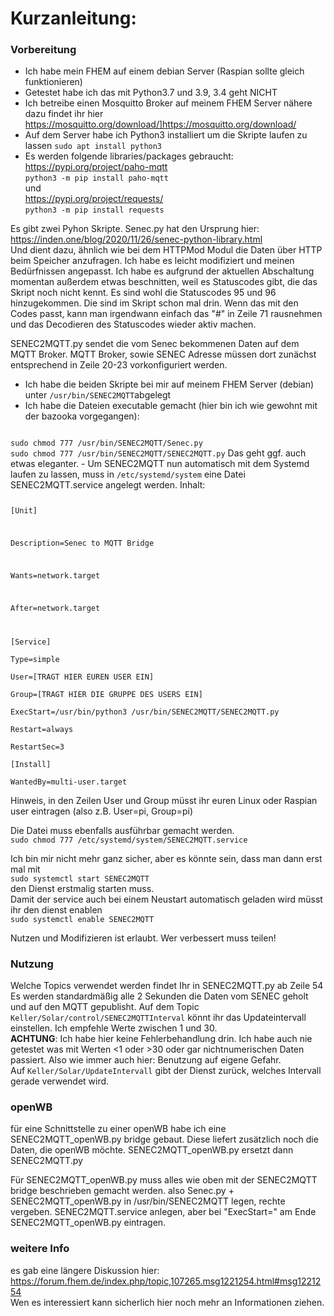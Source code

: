 
# Kurzanleitung:

### Vorbereitung
- Ich habe mein FHEM auf einem debian Server (Raspian sollte gleich funktionieren)
- Getestet habe ich das mit Python3.7 und 3.9, 3.4 geht NICHT
- Ich betreibe einen Mosquitto Broker auf meinem FHEM Server nähere dazu findet ihr hier
https://mosquitto.org/download/]https://mosquitto.org/download/
- Auf dem Server habe ich Python3 installiert um die Skripte laufen zu lassen
<code>sudo apt install python3</code>
- Es werden folgende libraries/packages gebraucht:   
https://pypi.org/project/paho-mqtt  
<code>python3 -m pip install paho-mqtt</code>  
und  
https://pypi.org/project/requests/  
<code>python3 -m pip install requests</code>


Es gibt zwei Pyhon Skripte.
Senec.py hat den Ursprung hier:  
https://inden.one/blog/2020/11/26/senec-python-library.html  
Und dient dazu, ähnlich wie bei dem HTTPMod Modul die Daten über HTTP beim Speicher anzufragen. Ich habe es leicht modifiziert und meinen Bedürfnissen angepasst.
Ich habe es aufgrund der aktuellen Abschaltung momentan außerdem etwas beschnitten, weil es Statuscodes gibt, die das Skript noch nicht kennt. Es sind wohl die Statuscodes 95 und 96 hinzugekommen. Die sind im Skript schon mal drin. Wenn das mit den Codes passt, kann man irgendwann einfach das "#" in Zeile 71 rausnehmen und das Decodieren des Statuscodes wieder aktiv machen.

SENEC2MQTT.py sendet die vom Senec bekommenen Daten auf dem MQTT Broker.
MQTT Broker, sowie SENEC Adresse müssen dort zunächst entsprechend in Zeile 20-23 vorkonfiguriert werden.


- Ich habe die beiden Skripte bei mir auf meinem FHEM Server (debian) unter <code>/usr/bin/SENEC2MQTT</code>abgelegt
- Ich habe die Dateien executable gemacht (hier bin ich wie gewohnt mit der bazooka vorgegangen):   
<code>
sudo chmod 777 /usr/bin/SENEC2MQTT/Senec.py  
sudo chmod 777 /usr/bin/SENEC2MQTT/SENEC2MQTT.py</code>  
Das geht ggf. auch etwas eleganter.
- Um SENEC2MQTT nun automatisch mit dem Systemd laufen zu lassen, muss in <code>/etc/systemd/system</code> eine Datei SENEC2MQTT.service angelegt werden.   
Inhalt:  
<code>
  
[Unit]
  
Description=Senec to MQTT Bridge

Wants=network.target
  
After=network.target

[Service]  
Type=simple  
User=[TRAGT HIER EUREN USER EIN]  
Group=[TRAGT HIER DIE GRUPPE DES USERS EIN]  
ExecStart=/usr/bin/python3 /usr/bin/SENEC2MQTT/SENEC2MQTT.py  
Restart=always  
RestartSec=3  
[Install]  
WantedBy=multi-user.target</code>  

Hinweis, in den Zeilen User und Group müsst ihr euren Linux oder Raspian user eintragen (also z.B. User=pi, Group=pi)

Die Datei muss ebenfalls ausführbar gemacht werden.  
<code>sudo chmod 777 /etc/systemd/system/SENEC2MQTT.service</code>

Ich bin mir nicht mehr ganz sicher, aber es könnte sein, dass man dann erst mal mit  
<code>sudo systemctl start SENEC2MQTT</code>  
den Dienst erstmalig starten muss.  
Damit der service auch bei einem Neustart automatisch geladen wird müsst ihr den dienst enablen  
<code>sudo systemctl enable SENEC2MQTT</code>

Nutzen und Modifizieren ist erlaubt. Wer verbessert muss teilen! 


### Nutzung
Welche Topics verwendet werden findet Ihr in SENEC2MQTT.py ab Zeile 54  
Es werden standardmäßig alle 2 Sekunden die Daten vom SENEC geholt und auf den MQTT gepublisht.
Auf dem Topic <code>Keller/Solar/control/SENEC2MQTTInterval</code> könnt ihr das Updateintervall einstellen.
Ich empfehle Werte zwischen 1 und 30.  
**ACHTUNG**: Ich habe hier keine Fehlerbehandlung drin. Ich habe auch nie getestet was mit Werten <1 oder >30 oder gar nichtnumerischen Daten passiert.
Also wie immer auch hier: Benutzung auf eigene Gefahr.  
Auf <code>Keller/Solar/UpdateIntervall</code> gibt der Dienst zurück, welches Intervall gerade verwendet wird.

### openWB
für eine Schnittstelle zu einer openWB habe ich eine SENEC2MQTT_openWB.py bridge gebaut. Diese liefert zusätzlich noch die Daten, die openWB möchte. 
SENEC2MQTT_openWB.py ersetzt dann SENEC2MQTT.py

Für SENEC2MQTT_openWB.py muss alles wie oben mit der SENEC2MQTT bridge beschrieben gemacht werden. also Senec.py + SENEC2MQTT_openWB.py in /usr/bin/SENEC2MQTT legen, rechte vergeben. SENEC2MQTT.service anlegen, aber bei "ExecStart=" am Ende SENEC2MQTT_openWB.py eintragen. 

### weitere Info
es gab eine längere Diskussion hier:  
https://forum.fhem.de/index.php/topic,107265.msg1221254.html#msg1221254  
Wen es interessiert kann sicherlich hier noch mehr an Informationen ziehen.
